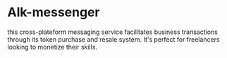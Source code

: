 # Alk-messenger
this cross-plateform messaging service facilitates business transactions through its token purchase and resale system. It's perfect for freelancers looking to monetize their skills.
